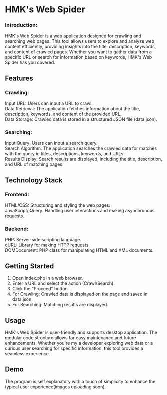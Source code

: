   # HMK's Web Spider

### Introduction:  
HMK's Web Spider is a web application designed for crawling and searching web pages. This tool allows users to explore and analyze web content efficiently, providing insights into the title, description, keywords, and content of crawled pages. Whether you want to gather data from a specific URL or search for information based on keywords, HMK's Web Spider has you covered.

 ## Features  
### Crawling:  
Input URL: Users can input a URL to crawl.  <br />
Data Retrieval: The application fetches information about the title, description, keywords, and content of the provided URL.  <br />
Data Storage: Crawled data is stored in a structured JSON file (data.json).  
### Searching:  
Input Query: Users can input a search query.  <br />
Search Algorithm: The application searches the crawled data for matches with the query in titles, descriptions, keywords, and URLs.  <br />
Results Display: Search results are displayed, including the title, description, and URL of matching pages.  
  
  ## Technology Stack  
### Frontend:  
HTML/CSS: Structuring and styling the web pages.  <br />
JavaScript/jQuery: Handling user interactions and making asynchronous requests.  
### Backend:  
PHP: Server-side scripting language.  <br />
cURL: Library for making HTTP requests.  <br />
DOMDocument: PHP class for manipulating HTML and XML documents.  
  
  ## Getting Started  
1. Open index.php in a web browser.
2. Enter a URL and select the action (Crawl/Search).
3. Click the "Proceed" button.
4. For Crawling: Crawled data is displayed on the page and saved in data.json.
5. For Searching: Matching results are displayed.

  ## Usage  
HMK's Web Spider is user-friendly and supports desktop application. The modular code structure allows for easy maintenance and future enhancements. Whether you're my a developer exploring web data or a curious user searching for specific information, this tool provides a seamless experience.

  ## Demo
The program is self explanatory with a touch of simplicity to enhance the typical user experience(images uploading soon). 
